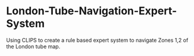 # London-Tube-Navigation-Expert-System
Using CLIPS to create a rule based expert system to navigate Zones 1,2 of the London tube map.
